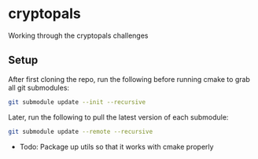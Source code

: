 # cryptopals

Working through the cryptopals challenges

## Setup

After first cloning the repo, run the following before running cmake to grab all git submodules:

```sh
git submodule update --init --recursive
```

Later, run the following to pull the latest version of each submodule:

```sh
git submodule update --remote --recursive
```

- Todo: Package up utils so that it works with cmake properly